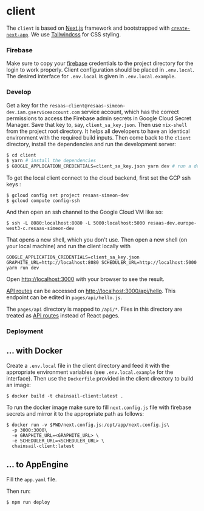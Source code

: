 # client

The `client` is based on [Next.js](https://nextjs.org/) framework and bootstrapped with [`create-next-app`](https://github.com/vercel/next.js/tree/canary/packages/create-next-app).
We use [Tailwindcss](https://tailwindcss.com/) for CSS styling.

### Firebase

Make sure to copy your [firebase](https://firebase.google.com/) credentials to the project directory
for the login to work properly. Client configuration should be placed in `.env.local`.
The desired interface for `.env.local` is given in `.env.local.example`.

### Develop

Get a key for the `resaas-client@resaas-simeon-dev.iam.gserviceaccount.com` service account, which has the correct permissions to access the Firebase admin secrets in Google Cloud Secret Manager.
Save that key to, say, `client_sa_key.json`.
Then use `nix-shell` from the project root directory.
It helps all developers to have an identical environment with the required build inputs.
Then come back to the `client` directory, install the dependencies and run the development server:

```bash
$ cd client
$ yarn # install the dependencies
$ GOOGLE_APPLICATION_CREDENTIALS=client_sa_key.json yarn dev # run a dev server
```

To get the local client connect to the cloud backend, first set the GCP ssh keys :

```
$ gcloud config set project resaas-simeon-dev
$ gcloud compute config-ssh
```

And then open an ssh channel to the Google Cloud VM like so:

```
$ ssh -L 8080:localhost:8080 -L 5000:localhost:5000 resaas-dev.europe-west3-c.resaas-simeon-dev
```

That opens a new shell, which you don't use. Then open a new shell (on your local machine) and run the client locally with

```
GOOGLE_APPLICATION_CREDENTIALS=client_sa_key.json GRAPHITE_URL=http://localhost:8080 SCHEDULER_URL=http://localhost:5000 yarn run dev
```

Open [http://localhost:3000](http://localhost:3000) with your browser to see the result.

[API routes](https://nextjs.org/docs/api-routes/introduction) can be accessed on [http://localhost:3000/api/hello](http://localhost:3000/api/hello). This endpoint can be edited in `pages/api/hello.js`.

The `pages/api` directory is mapped to `/api/*`. Files in this directory are treated as [API routes](https://nextjs.org/docs/api-routes/introduction) instead of React pages.

### Deployment

## ... with Docker

Create a `.env.local` file in the client directory and feed it with the appropriate environment variables
(see `.env.local.example` for the interface). Then use the `Dockerfile` provided in the client
directory to build an image:

```shell
$ docker build -t chainsail-client:latest .
```

To run the docker image make sure to fill `next.config.js` file with firebase secrets and mirror it
to the appropriate path as follows:

```shell
$ docker run -v $PWD/next.config.js:/opt/app/next.config.js\
  -p 3000:3000\
  -e GRAPHITE_URL=<GRAPHITE_URL> \
  -e SCHEDULER_URL=<SCHEDULER_URL> \
  chainsail-client:latest
```

## ... to AppEngine

Fill the `app.yaml` file.

Then run:

```shell
$ npm run deploy
```
